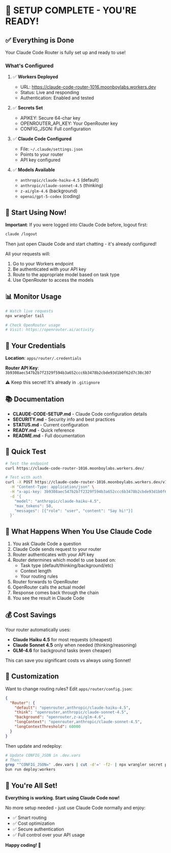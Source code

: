 # 🎉 SETUP COMPLETE - YOU'RE READY!

## ✅ Everything is Done

Your Claude Code Router is fully set up and ready to use!

### What's Configured

1. ✅ **Workers Deployed**

   - URL: https://claude-code-router-1016.moonboylabs.workers.dev
   - Status: Live and responding
   - Authentication: Enabled and tested

2. ✅ **Secrets Set**

   - APIKEY: Secure 64-char key
   - OPENROUTER_API_KEY: Your OpenRouter key
   - CONFIG_JSON: Full configuration

3. ✅ **Claude Code Configured**

   - File: `~/.claude/settings.json`
   - Points to your router
   - API key configured

4. ✅ **Models Available**
   - `anthropic/claude-haiku-4.5` (default)
   - `anthropic/claude-sonnet-4.5` (thinking)
   - `z-ai/glm-4.6` (background)
   - `openai/gpt-5-codex` (coding)

## 🚀 Start Using Now!

**Important**: If you were logged into Claude Code before, logout first:

```bash
claude /logout
```

Then just open Claude Code and start chatting - it's already configured!

All your requests will:

1. Go to your Workers endpoint
2. Be authenticated with your API key
3. Route to the appropriate model based on task type
4. Use OpenRouter to access the models

## 📊 Monitor Usage

```bash
# Watch live requests
npx wrangler tail

# Check OpenRouter usage
# Visit: https://openrouter.ai/activity
```

## 🔐 Your Credentials

**Location**: `apps/router/.credentials`

**Router API Key**: `3b9308aec547b2b7f2329f594b3a652ccc6b3478b2cbde93d1b0f62d7c38c307`

⚠️ Keep this secret! It's already in `.gitignore`

## 📚 Documentation

- **CLAUDE-CODE-SETUP.md** - Claude Code configuration details
- **SECURITY.md** - Security info and best practices
- **STATUS.md** - Current configuration
- **READY.md** - Quick reference
- **README.md** - Full documentation

## 🧪 Quick Test

```bash
# Test the endpoint
curl https://claude-code-router-1016.moonboylabs.workers.dev/

# Test with auth
curl -X POST https://claude-code-router-1016.moonboylabs.workers.dev/v1/messages \
  -H "Content-Type: application/json" \
  -H "x-api-key: 3b9308aec547b2b7f2329f594b3a652ccc6b3478b2cbde93d1b0f62d7c38c307" \
  -d '{
    "model": "anthropic/claude-haiku-4.5",
    "max_tokens": 50,
    "messages": [{"role": "user", "content": "Say hi!"}]
  }'
```

## 🎯 What Happens When You Use Claude Code

1. You ask Claude Code a question
2. Claude Code sends request to your router
3. Router authenticates with your API key
4. Router determines which model to use based on:
   - Task type (default/thinking/background/etc)
   - Context length
   - Your routing rules
5. Router forwards to OpenRouter
6. OpenRouter calls the actual model
7. Response comes back through the chain
8. You see the result in Claude Code

## 💰 Cost Savings

Your router automatically uses:

- **Claude Haiku 4.5** for most requests (cheapest)
- **Claude Sonnet 4.5** only when needed (thinking/reasoning)
- **GLM-4.6** for background tasks (even cheaper)

This can save you significant costs vs always using Sonnet!

## 🔧 Customization

Want to change routing rules? Edit `apps/router/config.json`:

```json
{
  "Router": {
    "default": "openrouter,anthropic/claude-haiku-4.5",
    "think": "openrouter,anthropic/claude-sonnet-4.5",
    "background": "openrouter,z-ai/glm-4.6",
    "longContext": "openrouter,anthropic/claude-sonnet-4.5",
    "longContextThreshold": 60000
  }
}
```

Then update and redeploy:

```bash
# Update CONFIG_JSON in .dev.vars
# Then:
grep "^CONFIG_JSON=" .dev.vars | cut -d'=' -f2- | npx wrangler secret put CONFIG_JSON
bun run deploy:workers
```

## 🎊 You're All Set!

**Everything is working. Start using Claude Code now!**

No more setup needed - just use Claude Code normally and enjoy:

- ✅ Smart routing
- ✅ Cost optimization
- ✅ Secure authentication
- ✅ Full control over your API usage

**Happy coding! 🚀**
